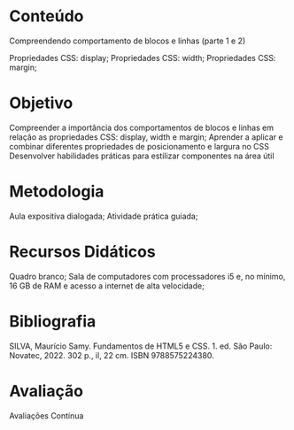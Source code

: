 # Conteúdo

Compreendendo comportamento de blocos e linhas (parte 1 e 2)

Propriedades CSS: display;
Propriedades CSS: width;
Propriedades CSS: margin;

# Objetivo

Compreender a importância dos comportamentos de blocos e linhas em relação as propriedades CSS: display, width e margin;
Aprender a aplicar e combinar diferentes propriedades de posicionamento e largura no CSS
Desenvolver habilidades práticas para estilizar componentes na área útil

# Metodologia

Aula expositiva dialogada; Atividade prática guiada;

# Recursos Didáticos

Quadro branco; Sala de computadores com processadores i5 e, no mínimo, 16 GB de RAM e acesso a internet de alta velocidade;

# Bibliografia

SILVA, Maurício Samy. Fundamentos de HTML5 e CSS. 1. ed. São Paulo: Novatec, 2022. 302 p., il, 22 cm. ISBN 9788575224380.

# Avaliação

Avaliações Contínua

